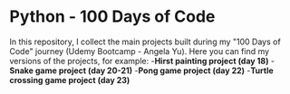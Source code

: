 # Python - 100 Days of Code

In this repository, I collect the main projects built during my "100 Days of Code" journey (Udemy Bootcamp - Angela Yu).
Here you can find my versions of the projects, for example:
-**Hirst painting project (day 18)** 
-**Snake game project (day 20-21)** 
-**Pong game project (day 22)** 
-**Turtle crossing game project (day 23)** 
